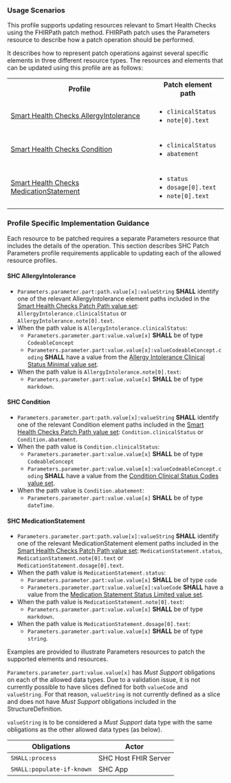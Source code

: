 ### Usage Scenarios

This profile supports updating resources relevant to Smart Health Checks using the FHIRPath patch method. FHIRPath patch uses the Parameters resource to describe how a patch operation should be performed.

It describes how to represent patch operations against several specific elements in three different resource types. The resources and elements that can be updated using this profile are as follows:

<table>
    <tr>
        <th>Profile</th>
        <th>Patch element path</th>
    </tr>
    <tr>
        <td><a href="StructureDefinition-SHCAllergyIntolerance.html">Smart Health Checks AllergyIntolerance</a></td>
        <td><ul><li><code>clinicalStatus</code></li><li><code>note[0].text</code></li></ul></td>
    </tr>
    <tr>
        <td><a href="StructureDefinition-SHCCondition.html">Smart Health Checks Condition</a></td>
        <td><ul><li><code>clinicalStatus</code></li><li><code>abatement</code></li></ul></td>
    </tr>
    <tr>
        <td><a href="StructureDefinition-SHCMedicationStatement.html">Smart Health Checks MedicationStatement</a></td>
        <td><ul><li><code>status</code></li><li><code>dosage[0].text</code></li><li><code>note[0].text</code></li></ul></td>
    </tr>
</table>

### Profile Specific Implementation Guidance

Each resource to be patched requires a separate Parameters resource that includes the details of the operation. This section describes SHC Patch Parameters profile requirements applicable to updating each of the allowed resource profiles.

#### SHC AllergyIntolerance
- `Parameters.parameter.part:path.value[x]:valueString` **SHALL** identify one of the relevant AllergyIntolerance element paths included in the [Smart Health Checks Patch Path value set](ValueSet-SHCPatchPath.html): `AllergyIntolerance.clinicalStatus` or `AllergyIntolerance.note[0].text`.
- When the path value is `AllergyIntolerance.clinicalStatus`: 
  - `Parameters.parameter.part:value.value[x]` **SHALL** be of type `CodeableConcept`
  - `Parameters.parameter.part:value.value[x]:valueCodeableConcept.coding` **SHALL** have a value from the [Allergy Intolerance Clinical Status Minimal value set](ValueSet-AllergyIntoleranceClinicalStatusMinimal.html).
- When the path value is `AllergyIntolerance.note[0].text`:
  - `Parameters.parameter.part:value.value[x]` **SHALL** be of type `markdown`. 

#### SHC Condition
- `Parameters.parameter.part:path.value[x]:valueString` **SHALL** identify one of the relevant Condition element paths included in the [Smart Health Checks Patch Path value set](ValueSet-SHCPatchPath.html): `Condition.clinicalStatus` or `Condition.abatement`.
- When the path value is `Condition.clinicalStatus`:
  - `Parameters.parameter.part:value.value[x]` **SHALL** be of type `CodeableConcept`
  - `Parameters.parameter.part:value.value[x]:valueCodeableConcept.coding` **SHALL** have a value from the [Condition Clinical Status Codes value set]({{site.data.fhir.path}}valueset-condition-clinical.html).
- When the path value is `Condition.abatement`:
  - `Parameters.parameter.part:value.value[x]` **SHALL** be of type `dateTime`. 

#### SHC MedicationStatement
- `Parameters.parameter.part:path.value[x]:valueString` **SHALL** identify one of the relevant MedicationStatement element paths included in the [Smart Health Checks Patch Path value set](ValueSet-SHCPatchPath.html): `MedicationStatement.status`, `MedicationStatement.note[0].text` or `MedicationStatement.dosage[0].text`.
- When the path value is `MedicationStatement.status`:
  - `Parameters.parameter.part:value.value[x]` **SHALL** be of type `code`
  - `Parameters.parameter.part:value.value[x]:valueCode` **SHALL** have a value from the [Medication Statement Status Limited value set](ValueSet-AllergyIntoleranceClinicalStatusMinimal.html).
- When the path value is `MedicationStatement.note[0].text`:
  - `Parameters.parameter.part:value.value[x]` **SHALL** be of type `markdown`.
- When the path value is `MedicationStatement.dosage[0].text`:
  - `Parameters.parameter.part:value.value[x]` **SHALL** be of type `string`.


Examples are provided to illustrate Parameters resources to patch the supported elements and resources.

<div class="note" markdown="1">

`Parameters.parameter.part:value.value[x]` has *Must Support* obligations on each of the allowed data types. Due to a validation issue, it is not currently possible to have slices defined for both `valueCode` and `valueString`. For that reason, `valueString` is not currently defined as a slice and does not have *Must Support* obligations included in the StructureDefinition. 

`valueString` is to be considered a *Must Support* data type with the same obligations as the other allowed data types (as below).

| Obligations | Actor |
| --- | --- |
| `SHALL:process` | SHC Host FHIR Server |
| `SHALL:populate-if-known` | SHC App |

</div>
